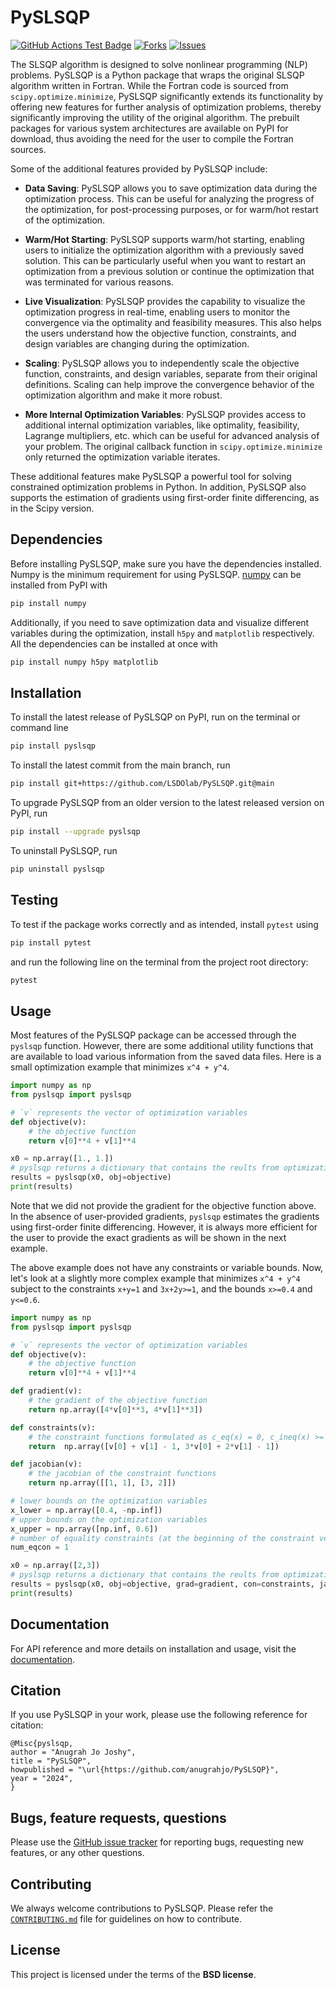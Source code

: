# PySLSQP

<!---
[![Python](https://img.shields.io/pypi/pyversions/py_slsqp)](https://img.shields.io/pypi/pyversions/py_slsqp)
[![Pypi](https://img.shields.io/pypi/v/py_slsqp)](https://pypi.org/project/py_slsqp/)
[![Coveralls Badge][13]][14]
[![PyPI version][10]][11]
[![PyPI Monthly Downloads][12]][11]
-->

[![GitHub Actions Test Badge](https://github.com/LSDOlab/py_slsqp/actions/workflows/actions.yml/badge.svg)](https://github.com/py_slsqp/py_slsqp/actions)
[![Forks](https://img.shields.io/github/forks/LSDOlab/py_slsqp.svg)](https://github.com/LSDOlab/py_slsqp/network)
[![Issues](https://img.shields.io/github/issues/LSDOlab/py_slsqp.svg)](https://github.com/LSDOlab/py_slsqp/issues)

The SLSQP algorithm is designed to solve nonlinear programming (NLP) problems.
PySLSQP is a Python package that wraps the original SLSQP algorithm written in Fortran.
While the Fortran code is sourced from `scipy.optimize.minimize`, 
PySLSQP significantly extends its functionality 
by offering new features for further analysis of optimization problems, 
thereby significantly improving the utility of the original algorithm.
The prebuilt packages for various system architectures are available on PyPI for download, 
thus avoiding the need for the user to compile the Fortran sources.


Some of the additional features provided by PySLSQP include:

- **Data Saving**: PySLSQP allows you to save optimization data during the optimization process. 
  This can be useful for analyzing the progress of the optimization, for post-processing purposes, 
  or for warm/hot restart of the optimization.

- **Warm/Hot Starting**: PySLSQP supports warm/hot starting, enabling users to initialize the optimization 
  algorithm with a previously saved solution. This can be particularly useful when you want to restart an 
  optimization from a previous solution or continue the optimization that was terminated
  for various reasons.

- **Live Visualization**: PySLSQP provides the capability to visualize the optimization progress in real-time,
  enabling users to monitor the convergence via the optimality and feasibility measures.
  This also helps the users understand how the objective function, constraints, and design variables 
  are changing during the optimization.

- **Scaling**: PySLSQP allows you to independently scale the objective function, constraints, and design variables, 
  separate from their original definitions.
  Scaling can help improve the convergence behavior of the optimization algorithm and make it more robust.

- **More Internal Optimization Variables**: PySLSQP provides access to additional internal optimization variables,
  like optimality, feasibility, Lagrange multipliers, etc. which can be useful for advanced analysis 
  of your problem. The original callback function in `scipy.optimize.minimize` only returned the optimization
  variable iterates.

These additional features make PySLSQP a powerful tool for solving constrained optimization problems in Python.
In addition, PySLSQP also supports the estimation of gradients using first-order finite differencing, 
as in the Scipy version. 

## Dependencies
Before installing PySLSQP, make sure you have the dependencies installed.
Numpy is the minimum requirement for using PySLSQP. 
[numpy](https://numpy.org/install/) can be installed from PyPI with
```sh
pip install numpy
```
Additionally, if you need to save optimization data and visualize different variables during the optimization,
install `h5py` and `matplotlib` respectively.
All the dependencies can be installed at once with 
```sh
pip install numpy h5py matplotlib
```

## Installation

To install the latest release of PySLSQP on PyPI, run on the terminal or command line
```sh
pip install pyslsqp
```

To install the latest commit from the main branch, run
```sh
pip install git+https://github.com/LSDOlab/PySLSQP.git@main
```

To upgrade PySLSQP from an older version to the latest released version on PyPI, run
```sh
pip install --upgrade pyslsqp
```

To uninstall PySLSQP, run
```sh
pip uninstall pyslsqp
```

## Testing
To test if the package works correctly and as intended, install `pytest` using
```sh
pip install pytest
```

and run the following line on the terminal from the project root directory:
```sh
pytest
```

## Usage
Most features of the PySLSQP package can be accessed through the `pyslsqp` function.
However, there are some additional utility functions that are available to load various information 
from the saved data files.
Here is a small optimization example that minimizes `x^4 + y^4`.
```python
import numpy as np
from pyslsqp import pyslsqp

# `v` represents the vector of optimization variables
def objective(v):
    # the objective function
    return v[0]**4 + v[1]**4

x0 = np.array([1., 1.])
# pyslsqp returns a dictionary that contains the reults from optimization
results = pyslsqp(x0, obj=objective)
print(results)
```
Note that we did not provide the gradient for the objective function above.
In the absence of user-provided gradients, `pyslsqp` estimates the gradients
using first-order finite differencing.
However, it is always more efficient for the user to provide the exact gradients
as will be shown in the next example.

The above example does not have any constraints or variable bounds. 
Now, let's look at a slightly more complex example that minimizes `x^4 + y^4` 
subject to the constraints `x+y=1` and `3x+2y>=1`, and the bounds `x>=0.4` and `y<=0.6`.

```python
import numpy as np
from pyslsqp import pyslsqp

# `v` represents the vector of optimization variables
def objective(v):
    # the objective function
    return v[0]**4 + v[1]**4

def gradient(v):
    # the gradient of the objective function
    return np.array([4*v[0]**3, 4*v[1]**3])

def constraints(v):
    # the constraint functions formulated as c_eq(x) = 0, c_ineq(x) >= 0
    return  np.array([v[0] + v[1] - 1, 3*v[0] + 2*v[1] - 1])

def jacobian(v):
    # the jacobian of the constraint functions
    return np.array([[1, 1], [3, 2]])

# lower bounds on the optimization variables
x_lower = np.array([0.4, -np.inf])
# upper bounds on the optimization variables
x_upper = np.array([np.inf, 0.6])
# number of equality constraints (at the beginning of the constraint vector)
num_eqcon = 1

x0 = np.array([2,3])
# pyslsqp returns a dictionary that contains the reults from optimization
results = pyslsqp(x0, obj=objective, grad=gradient, con=constraints, jac=jacobian, meq=num_eqcon, xl=x_lower, xu=x_upper)
print(results)
```

## Documentation
For API reference and more details on installation and usage, visit the [documentation](https://pyslsqp.readthedocs.io/).

## Citation
If you use PySLSQP in your work, please use the following reference for citation:

```
@Misc{pyslsqp,
author = "Anugrah Jo Joshy",
title = "PySLSQP",
howpublished = "\url{https://github.com/anugrahjo/PySLSQP}",
year = "2024",
}
```

## Bugs, feature requests, questions
Please use the [GitHub issue tracker](https://github.com/anugrahjo/PySLSQP/issues) for reporting bugs, requesting new features, or any other questions.

## Contributing
We always welcome contributions to PySLSQP. 
Please refer the [`CONTRIBUTING.md`](https://github.com/anugrahjo/PySLSQP_alpha/blob/main/CONTRIBUTING.md) 
file for guidelines on how to contribute.

## License
This project is licensed under the terms of the **BSD license**.

